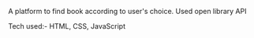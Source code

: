 A platform to find book according to user's choice.
Used open library API

Tech used:- HTML, CSS, JavaScript
